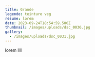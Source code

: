 ```yaml
---
title: Grande
legende: teinture veg
resume: lorem
date: 2023-09-24T18:54:59.500Z
thumbnail: /images/uploads/dsc_0036.jpg
gallery:
  - /images/uploads/dsc_0031.jpg
---
```

l﻿orem llll